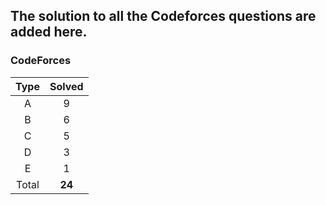 ## The solution to all the Codeforces questions are added here.


### CodeForces

| Type   | Solved |
|:------:|:------:|
| A      |    9   |
| B      |    6   |
| C      |    5   |
| D      |    3   |
| E      |    1   |
| Total  | **24** |

